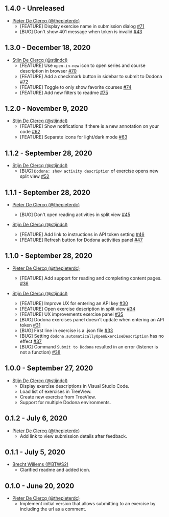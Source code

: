 ## 1.4.0 - Unreleased
* [Pieter De Clercq (@thepieterdc)](https://github.com/thepieterdc)
  * [FEATURE] Display exercise name in submission dialog [#71](https://github.com/thepieterdc/dodona-plugin-vscode/issues/71)
  * [BUG] Don't show 401 message when token is invalid [#43](https://github.com/thepieterdc/dodona-plugin-vscode/issues/43)


## 1.3.0 - December 18, 2020
* [Stijn De Clercq (@stijndcl)](https://github.com/stijndcl)
  * [FEATURE] Use `open-in-new` icon to open series and course description in browser [#70](https://github.com/thepieterdc/dodona-plugin-vscode/issues/70)
  * [FEATURE] Add a checkmark button in sidebar to submit to Dodona [#72](https://github.com/thepieterdc/dodona-plugin-vscode/issues/72)
  * [FEATURE] Toggle to only show favorite courses [#74](https://github.com/thepieterdc/dodona-plugin-vscode/issues/74)
  * [FEATURE] Add new filters to readme [#75](https://github.com/thepieterdc/dodona-plugin-vscode/issues/75)

## 1.2.0 - November 9, 2020
* [Stijn De Clercq (@stijndcl)](https://github.com/stijndcl)
  * [FEATURE] Show notifications if there is a new annotation on your code [#62](https://github.com/thepieterdc/dodona-plugin-vscode/issues/62)
  * [FEATURE] Separate icons for light/dark mode [#63](https://github.com/thepieterdc/dodona-plugin-vscode/issues/63)

## 1.1.2 - September 28, 2020
* [Stijn De Clercq (@stijndcl)](https://github.com/stijndcl)
  * [BUG] `Dodona: show activity description` of exercise opens new split view [#52](https://github.com/thepieterdc/dodona-plugin-vscode/issues/52)

## 1.1.1 - September 28, 2020
* [Pieter De Clercq (@thepieterdc)](https://github.com/thepieterdc)
  * [BUG] Don't open reading activities in split view [#45](https://github.com/thepieterdc/dodona-plugin-vscode/issues/45)

* [Stijn De Clercq (@stijndcl)](https://github.com/stijndcl)
  * [FEATURE] Add link to instructions in API token setting [#46](https://github.com/thepieterdc/dodona-plugin-vscode/issues/46)
  * [FEATURE] Refresh button for Dodona activities panel [#47](https://github.com/thepieterdc/dodona-plugin-vscode/issues/47)

## 1.1.0 - September 28, 2020
* [Pieter De Clercq (@thepieterdc)](https://github.com/thepieterdc)
  * [FEATURE] Add support for reading and completing content pages. [#36](https://github.com/thepieterdc/dodona-plugin-vscode/issues/36)

* [Stijn De Clercq (@stijndcl)](https://github.com/stijndcl)
  * [FEATURE] Improve UX for entering an API key [#30](https://github.com/thepieterdc/dodona-plugin-vscode/issues/30)
  * [FEATURE] Open exercise description in split view [#34](https://github.com/thepieterdc/dodona-plugin-vscode/issues/34)
  * [FEATURE] UX improvements exercise panel [#35](https://github.com/thepieterdc/dodona-plugin-vscode/issues/35)
  * [BUG] Dodona exercises panel doesn't update when entering an API token [#31](https://github.com/thepieterdc/dodona-plugin-vscode/issues/31)
  * [BUG] First line in exercise is a .json file [#33](https://github.com/thepieterdc/dodona-plugin-vscode/issues/33)
  * [BUG] Setting `dodona.automaticallyOpenExerciseDescription` has no effect [#37](https://github.com/thepieterdc/dodona-plugin-vscode/issues/37)
  * [BUG] Command `Submit to Dodona` resulted in an error (listener is not a function) [#38](https://github.com/thepieterdc/dodona-plugin-vscode/issues/38)

## 1.0.0 - September 27, 2020
* [Stijn De Clercq (@stijndcl)](https://github.com/stijndcl)
  * Display exercise descriptions in Visual Studio Code.
  * Load list of exercises in TreeView.
  * Create new exercise from TreeView.
  * Support for multiple Dodona environments.

## 0.1.2 - July 6, 2020

* [Pieter De Clercq (@thepieterdc)](https://github.com/thepieterdc)
  * Add link to view submission details after feedback.

## 0.1.1 - July 5, 2020

* [Brecht Willems (@BTWS2)](https://github.com/BTWS2)
  * Clarified readme and added icon.

## 0.1.0 - June 20, 2020

* [Pieter De Clercq (@thepieterdc)](https://github.com/thepieterdc)
  * Implement initial version that allows submitting to an exercise by including the url as a comment.
